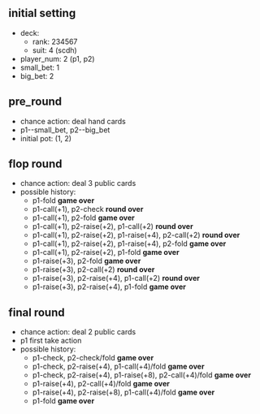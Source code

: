 ## initial setting
* deck:
  * rank: 234567
  * suit: 4 (scdh)
* player_num: 2 (p1, p2)
* small_bet: 1
* big_bet: 2
## pre_round
* chance action: deal hand cards
* p1--small_bet, p2--big_bet
* initial pot: (1, 2)
## flop round
* chance action: deal 3 public cards
* possible history:
  * p1-fold **game over**
  * p1-call(+1), p2-check **round over**
  * p1-call(+1), p2-fold **game over**
  * p1-call(+1), p2-raise(+2), p1-call(+2) **round over**
  * p1-call(+1), p2-raise(+2), p1-raise(+4), p2-call(+2) **round over**
  * p1-call(+1), p2-raise(+2), p1-raise(+4), p2-fold **game over**
  * p1-call(+1), p2-raise(+2), p1-fold **game over**
  * p1-raise(+3), p2-fold **game over**
  * p1-raise(+3), p2-call(+2) **round over**
  * p1-raise(+3), p2-raise(+4), p1-call(+2) **round over**
  * p1-raise(+3), p2-raise(+4), p1-fold **game over**

## final round
* chance action: deal 2 public cards
* p1 first take action
* possible history:
  * p1-check, p2-check/fold **game over**
  * p1-check, p2-raise(+4), p1-call(+4)/fold **game over**
  * p1-check, p2-raise(+4), p1-raise(+8), p2-call(+4)/fold **game over**
  * p1-raise(+4), p2-call(+4)/fold **game over**
  * p1-raise(+4), p2-raise(+8), p1-call(+4)/fold **game over**
  * p1-fold **game over**

